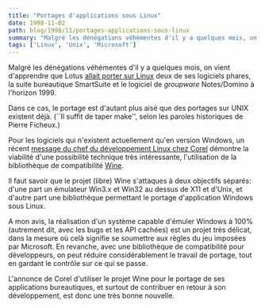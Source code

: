 ```yaml
---
title: "Portages d'applications sous Linux"
date: 1998-11-02
path: blog/1998/11/portages-applications-sous-linux
summary: "Malgré les dénégations véhémentes d'il y a quelques mois, on vient d'apprendre que Lotus allait porter sur Linux deux de ses logiciels phares, la suite bureautique SmartSuite et le logiciel de groupware Notes/Domino à l'horizon 1999."
tags: ['Linux', 'Unix', 'Microsoft']
---
```


<P>
Malgré les dénégations véhémentes d'il y a
quelques mois, on vient d'apprendre que Lotus <A HREF="http://www.infoworld.com/cgi-bin/displayStory.pl?981031.ehlotus.htm">allait porter sur Linux</A> deux de ses logiciels phares, la suite
bureautique SmartSuite et le logiciel de <EM>groupware</EM> Notes/Domino
à l'horizon 1999.
</P>

<P>
Dans ce cas, le portage est d'autant plus aisé que des portages sur UNIX
existent déjà. (``Il suffit de taper make'', selon les paroles historiques
de Pierre Ficheux.)
</P>

<P>
Pour les logiciels qui n'existent actuellement qu'en version Windows,
un récent <A HREF="http://lwn.net/daily/corel.html">message du chef
du développement Linux chez Corel</A> démontre la viabilité d'une
possibilité technique très intéressante, l'utilisation de la bibliothèque
de compatibilité <A HREF="http://www.winehq.com/">Wine</A>.
</P>

<P>
Il faut savoir que le projet (libre) Wine s'attaques à deux objectifs
séparés: d'une part un émulateur Win3.x et Win32 au dessus de X11
et d'Unix, et d'autre part une bibliothèque permettant le portage
d'application Windows sous Linux.
</P>

<P>
A mon avis, la réalisation d'un système capable d'émuler Windows à 100%
(autrement dit, avec les bugs et les API cachées) est un projet très
délicat, dans la mesure où celà signifie se soumettre aux règles du
jeu imposées par Microsoft. En revanche, avec une bibliothèque de
compatibilité pour développeurs, on peut réduire considérablement le
travail de portage, tout en gardant le contrôle sur ce qui se passe.
</P>

<P>
L'annonce de Corel d'utiliser le projet Wine pour le portage de ses
applications bureautiques, et surtout de contribuer en retour à son
développement, est donc une très bonne nouvelle.
</P>


